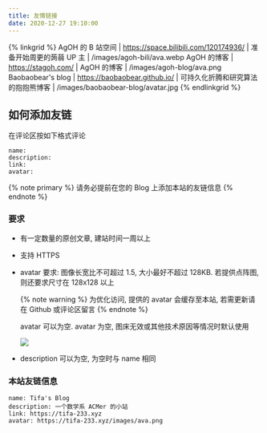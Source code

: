 ```yaml
---
title: 友情链接
date: 2020-12-27 19:10:00
---
```


{% linkgrid %}
AgOH 的 B 站空间 | https://space.bilibili.com/120174936/ | 准备开始周更的蒟蒻 UP 主 | /images/agoh-bili/ava.webp
AgOH 的博客 | https://stagoh.com/ | AgOH 的博客 | /images/agoh-blog/ava.png
Baobaobear's blog | https://baobaobear.github.io/ | 可持久化折腾和研究算法的抱抱熊博客 | /images/baobaobear-blog/avatar.jpg
{% endlinkgrid %}

## 如何添加友链

在评论区按如下格式评论

```text
name:
description:
link:
avatar:
```

{% note primary %}
请务必提前在您的 Blog 上添加本站的友链信息
{% endnote %}

### 要求

- 有一定数量的原创文章, 建站时间一周以上
- 支持 HTTPS
- avatar 要求: 图像长宽比不可超过 1.5, 大小最好不超过 128KB. 若提供点阵图, 则还要求尺寸在 128x128 以上

  {% note warning %}
  为优化访问, 提供的 avatar 会缓存至本站, 若需更新请在 Github 或评论区留言
  {% endnote %}

  avatar 可以为空. avatar 为空, 图床无效或其他技术原因等情况时默认使用

  ![](/images/default-ava/ava.png)

- description 可以为空, 为空时与 name 相同

### 本站友链信息

```text
name: Tifa's Blog
description: 一个数学系 ACMer 的小站
link: https://tifa-233.xyz
avatar: https://tifa-233.xyz/images/ava.png
```
